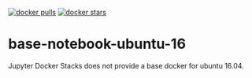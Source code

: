 [![docker pulls](https://img.shields.io/docker/pulls/lonelygo/base-notebook-ubuntu-16.svg)](https://hub.docker.com/r/lonelygo/base-notebook-ubuntu-16/)
[![docker stars](https://img.shields.io/docker/stars/lonelygo/base-notebook-ubuntu-16.svg)](https://hub.docker.com/r/lonelygo/base-notebook-ubuntu-16/)


# base-notebook-ubuntu-16
Jupyter Docker Stacks does not provide a base docker for ubuntu 16.04.

